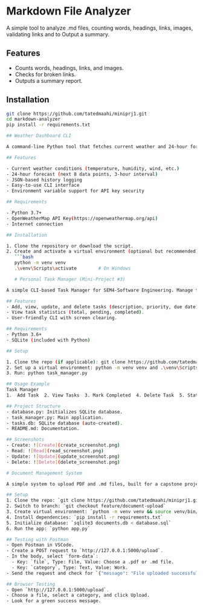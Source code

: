 # Markdown File Analyzer

A simple tool to analyze .md files, counting words, headings, links, images, validating links and to Output a summary.

## Features
- Counts words, headings, links, and images.
- Checks for broken links.
- Outputs a summary report.

## Installation
```bash
git clone https://github.com/tatedmaahi/miniprj1.git
cd markdown-analyzer
pip install -r requirements.txt 

## Weather Dashboard CLI

A command-line Python tool that fetches current weather and 24-hour forecasts for any city using the OpenWeatherMap API. It also maintains a local history of past queries.

## Features

- Current weather conditions (temperature, humidity, wind, etc.)
- 24-hour forecast (next 8 data points, 3-hour interval)
- JSON-based history logging
- Easy-to-use CLI interface
- Environment variable support for API key security

## Requirements

- Python 3.7+
- OpenWeatherMap API Key(https://openweathermap.org/api)
- Internet connection

## Installation

1. Clone the repository or download the script.
2. Create and activate a virtual environment (optional but recommended):
   ```bash
   python -m venv venv
   .\venv\Scripts\activate        # On Windows

   # Personal Task Manager (Mini-Project #3)

A simple CLI-based Task Manager for SEM4-Software Engineering. Manage tasks using a SQLite database with CRUD operations and statistics.

## Features
- Add, view, update, and delete tasks (description, priority, due date).
- View task statistics (total, pending, completed).
- User-friendly CLI with screen clearing.

## Requirements
- Python 3.6+
- SQLite (included with Python)

## Setup

1. Clone the repo (if applicable): git clone https://github.com/tatedmaahi/miniprj1.git
2. Set up a virtual environment: python -m venv venv and .\venv\Scripts\activate (Windows)
3. Run: python task_manager.py

## Usage Example
Task Manager
1.  Add Task  2. View Tasks  3. Mark Completed  4. Delete Task  5. Stats  6. Exit Choose (1-6): 1 Description: Finish Project Priority (Low/Medium/High): High Due Date (YYYY-MM-DD): 2025-05-10 Task added!

## Project Structure
- database.py: Initializes SQLite database.
- task_manager.py: Main application.
- tasks.db: SQLite database (auto-created).
- README.md: Documentation.

## Screenshots
- Create: ![Create](create_screenshot.png)
- Read: ![Read](read_screenshot.png)
- Update: ![Update](update_screenshot.png)
- Delete: ![Delete](delete_screenshot.png)

# Document Management System

A simple system to upload PDF and .md files, built for a capstone project.

## Setup
1. Clone the repo: `git clone https://github.com/tatedmaahi/miniprj1.git && cd document-management-system`
2. Switch to branch: `git checkout feature/document-upload`
3. Create virtual environment: `python -m venv venv && source venv/bin/activate`
4. Install dependencies: `pip install -r requirements.txt`
5. Initialize database: `sqlite3 documents.db < database.sql`
6. Run the app: `python app.py`

## Testing with Postman
- Open Postman in VSCode.
- Create a POST request to `http://127.0.0.1:5000/upload`.
- In the body, select `form-data`:
  - Key: `file`, Type: File, Value: Choose a .pdf or .md file.
  - Key: `category`, Type: Text, Value: Work.
- Send the request and check for `{"message": "File uploaded successfully"}`.

## Browser Testing
- Open `http://127.0.0.1:5000/upload`.
- Choose a file, select a category, and click Upload.
- Look for a green success message.